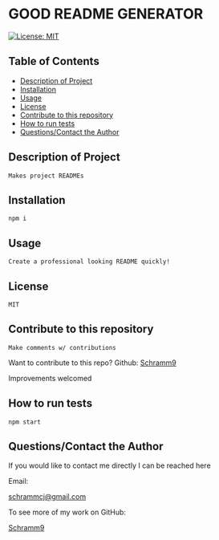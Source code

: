 
  
  # GOOD README GENERATOR

  [![License: MIT](https://img.shields.io/badge/License-MIT-yellow.svg)](https://opensource.org/licenses/MIT)

## Table of Contents
- [Description of Project](#description-of-project)  
- [Installation](#installation) 
- [Usage](#usage) 
- [License](#license) 
- [Contribute to this repository](#contribute-to-this-repository)
- [How to run tests](#how-to-run-tests) 
- [Questions/Contact the Author](#questions/contact-the-author) 



## Description of Project


    Makes project READMEs


## Installation


    npm i



## Usage


    Create a professional looking README quickly!



## License


    MIT



## Contribute to this repository


    Make comments w/ contributions

Want to contribute to this repo?
    Github:  [Schramm9](https://github.com/Schramm9)


Improvements welcomed




## How to run tests


    npm start



## Questions/Contact the Author

If you would like to contact me directly I can be reached here

Email:


schrammcj@gmail.com

To see more of my work on GitHub:

[Schramm9
](https://github.com/Schramm9)


